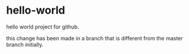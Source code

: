 # hello-world
hello world project for github.

this change has been made in a branch that is different from the master branch initially.
